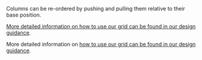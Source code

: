 Columns can be re-ordered by pushing and pulling them relative to their base position.

<a href="https://coop-design-manual.herokuapp.com/styles/grid.html">More detailed information on how to use our grid can be found in our design guidance</a>.

More detailed information on <a href="https://coop-design-manual.herokuapp.com/styles/grid.html">how to use our grid can be found in our design guidance</a>.
